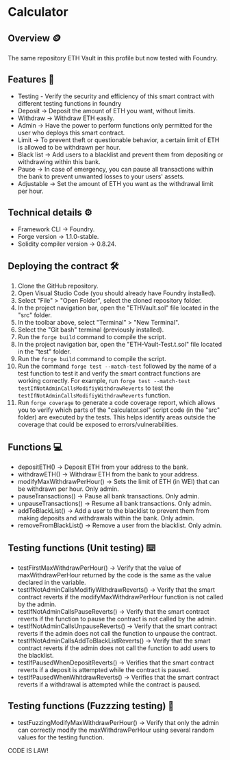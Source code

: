 # Calculator
## Overview 🪙
The same repository ETH Vault in this profile but now tested with Foundry.
## Features 📃
* Testing - Verify the security and efficiency of this smart contract with different testing functions in foundry
* Deposit -> Deposit the amount of ETH you want, without limits.
* Withdraw -> Withdraw ETH easily.
* Admin -> Have the power to perform functions only permitted for the user who deploys this smart contract.
* Limit -> To prevent theft or questionable behavior, a certain limit of ETH is allowed to be withdrawn per hour.
* Black list -> Add users to a blacklist and prevent them from depositing or withdrawing within this bank.
* Pause -> In case of emergency, you can pause all transactions within the bank to prevent unwanted losses to your users' assets.
* Adjustable -> Set the amount of ETH you want as the withdrawal limit per hour.
## Technical details ⚙️
* Framework CLI -> Foundry.
* Forge version -> 1.1.0-stable.
* Solidity compiler version -> 0.8.24.
## Deploying the contract 🛠️
1. Clone the GitHub repository.
2. Open Visual Studio Code (you should already have Foundry installed).
3. Select "File" > "Open Folder", select the cloned repository folder.
4. In the project navigation bar, open the "ETHVault.sol" file located in the "src" folder.
5. In the toolbar above, select "Terminal" > "New Terminal".
6. Select the "Git bash" terminal (previously installed).
7. Run the `forge build` command to compile the script.
8. In the project navigation bar, open the "ETH-Vault-Test.t.sol" file located in the "test" folder.
9. Run the `forge build` command to compile the script.
10. Run the command `forge test --match-test` followed by the name of a test function to test it and verify the smart contract functions are working correctly. For example, run `forge test --match-test testIfNotAdminCallsModifiyWithdrawReverts` to test the `testIfNotAdminCallsModifiyWithdrawReverts` function.
11. Run `forge coverage` to generate a code coverage report, which allows you to verify which parts of the "calculator.sol" script code (in the "src" folder) are executed by the tests. This helps identify areas outside the coverage that could be exposed to errors/vulnerabilities.
## Functions 💻
* depositETH() -> Deposit ETH from your address to the bank.
* withdrawETH() -> Withdraw ETH from the bank to your address.
* modifyMaxWithdrawPerHour() ->  Sets the limit of ETH (in WEI) that can be withdrawn per hour. Only admin.
* pauseTransactions() -> Pause all bank transactions. Only admin.
* unpauseTransactions() -> Resume all bank transactions. Only admin.
* addToBlackList() ->  Add a user to the blacklist to prevent them from making deposits and withdrawals within the bank. Only admin.
* removeFromBlackList() -> Remove a user from the blacklist. Only admin.
## Testing functions (Unit testing) ⌨️
* testFirstMaxWithdrawPerHour() -> Verify that the value of maxWithdrawPerHour returned by the code is the same as the value declared in the variable.
* testIfNotAdminCallsModifiyWithdrawReverts() -> Verify that the smart contract reverts if the modifyMaxWithdrawPerHour function is not called by the admin.
* testIfNotAdminCallsPauseReverts() -> Verify that the smart contract reverts if the function to pause the contract is not called by the admin.
* testIfNotAdminCallsUnpauseReverts() -> Verify that the smart contract reverts if the admin does not call the function to unpause the contract.
* testIfNotAdminCallsAddToBlackListReverts() -> Verify that the smart contract reverts if the admin does not call the function to add users to the blacklist.
* testIfPausedWhenDepositReverts() -> Verifies that the smart contract reverts if a deposit is attempted while the contract is paused.
* testIfPausedWhenWhitdrawReverts() -> Verifies that the smart contract reverts if a withdrawal is attempted while the contract is paused.
## Testing functions (Fuzzzing testing) 🎲
* testFuzzingModifyMaxWithdrawPerHour() -> Verify that only the admin can correctly modify the maxWithdrawPerHour using several random values ​​for the testing function.

CODE IS LAW!
